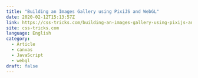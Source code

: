 ```yaml
---
title: "Building an Images Gallery using PixiJS and WebGL"
date: 2020-02-12T15:13:57Z
link: https://css-tricks.com/building-an-images-gallery-using-pixijs-and-webgl/?utm_medium=RSS&utm_source=news.12bit.vn
site: css-tricks.com
language: English
category:
  - Article
  - canvas
  - JavaScript
  - webgl
draft: false
---
```

